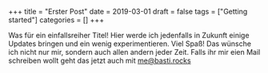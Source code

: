 +++
title = "Erster Post"
date = 2019-03-01
draft = false
tags = ["Getting started"]
categories = []
+++

Was für ein einfallsreiher Titel! Hier werde ich jedenfalls in Zukunft einige Updates bringen und ein wenig experimentieren. Viel Spaß! Das wünsche ich nicht nur mir, sondern auch allen andern jeder Zeit. Falls ihr mir eien Mail schreiben wollt geht das jetzt auch mit [me@basti.rocks](mailto:me@basti.rocks)
